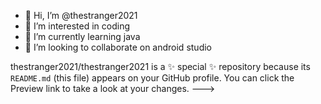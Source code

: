 - 👋 Hi, I’m @thestranger2021
- 👀 I’m interested in coding
- 🌱 I’m currently learning java
- 💞️ I’m looking to collaborate on android studio


thestranger2021/thestranger2021 is a ✨ special ✨ repository because its `README.md` (this file) appears on your GitHub profile.
You can click the Preview link to take a look at your changes.
--->
